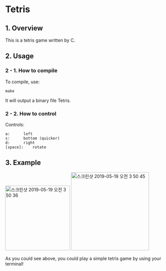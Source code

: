 # Tetris

## 1. Overview

This is a tetris game written by C.

## 2. Usage

### 2 - 1. How to compile
To compile, use:

    make

It will output a binary file Tetris.


### 2 - 2. How to control

Controls:

    a: 		left
    s: 		bottom (quicker)
    d: 		right
    [space]: 	rotate


## 3. Example

<img width="204" alt="스크린샷 2019-05-19 오전 3 50 36" src="https://user-images.githubusercontent.com/30489717/57973819-95424580-79e9-11e9-9682-4c3df573c19b.png">

<img width="246" alt="스크린샷 2019-05-19 오전 3 50 45" src="https://user-images.githubusercontent.com/30489717/57973815-865b9300-79e9-11e9-88ea-730830a10689.png">

As you could see above, you could play a simple tetris game by using your terminal!